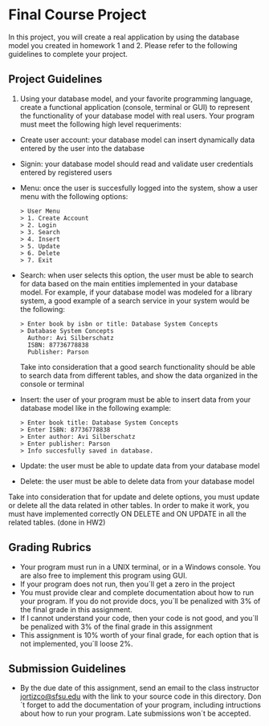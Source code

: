 # Final Course Project 

In this project, you will create a real application by using the database model you created in homework 1 and 2. Please refer to the following guidelines to complete your project. 

## Project Guidelines 

1. Using your database model, and your favorite programming language, create a functional application (console, terminal or GUI) to represent the functionality of your database model with real users. Your program must meet the following high level requeriments: 

  * Create user account: your database model can insert dynamically data entered by the user into the database 
  * Signin: your database model should read and validate user credentials entered by registered users
  * Menu: once the user is succesfully logged into the system, show a user menu with the following options: 
  
        > User Menu 
        > 1. Create Account 
        > 2. Login 
        > 3. Search
        > 4. Insert 
        > 5. Update
        > 6. Delete 
        > 7. Exit
        
  
  * Search: when user selects this option, the user must be able to search for data based on the main entities implemented in your database model. For example, if your database model was modeled for a library system, a good example of a search service in your system would be the following: 
  
        > Enter book by isbn or title: Database System Concepts
        > Database System Concepts
          Author: Avi Silberschatz
          ISBN: 87736778838
          Publisher: Parson
     
     Take into consideration that a good search functionality should be able to search data from different tables, and show the data organized in the console or terminal
          
   * Insert: the user of your program must be able to insert data from your database model like in the following example: 
   
         > Enter book title: Database System Concepts
         > Enter ISBN: 87736778838
         > Enter author: Avi Silberschatz
         > Enter publisher: Parson 
         > Info succesfully saved in database. 
   
   * Update: the user must be able to update data from your database model 
   * Delete: the user must be able to delete data from your database model
   
   Take into consideration that for update and delete options, you must update or delete all the data related in other tables. In order to make it work, you must have implemented correctly ON DELETE and ON UPDATE in all the related tables. (done in HW2)
         
## Grading Rubrics
  
   * Your program must run in a UNIX terminal, or in a Windows console. You are also free to implement this program using GUI. 
   * If your program does not run, then you´ll get a zero in the project 
   * You must provide clear and complete documentation about how to run your program. If you do not provide docs, you´ll be penalized with 3% of the final grade in this assignment. 
   * If I cannot understand your code, then your code is not good, and you´ll be penalized with 3% of the final grade in this assignment 
   * This assignment is 10% worth of your final grade, for each option that is not implemented, you´ll loose 2%.  
   
## Submission Guidelines 
   * By the due date of this assignment, send an email to the class instructor jortizco@sfsu.edu with the link to your source code in this directory. Don´t forget to add the documentation of your program, including intructions about how to run your program. Late submissions won´t be accepted. 
        
